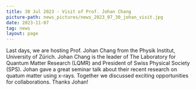 ```yaml
---
title: 30 Jul 2023 - Visit of Prof. Johan Chang
picture-path: news_pictures/news_2023_07_30_johan_visit.jpg
date: 2023-11-07
tag: news
layout: page
---
```


Last days, we are hosting Prof. Johan Chang from the Physik Institut, University of Zürich. Johan Chang is the leader of The Laboratory for Quantum Matter Research (LQMR) and President of Swiss Physical Society (SPS). Johan gave a great seminar talk about their recent research on quatum matter using x-rays. Together we discussed exciting opportunities for collaborations. Thanks Johan!


